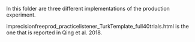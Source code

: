 In this folder are three different implementations of the production experiment.

imprecisionfreeprod_practicelistener_TurkTemplate_full40trials.html is the one that is reported in Qing et al. 2018.
